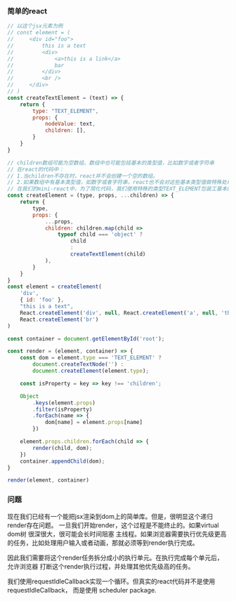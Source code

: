 ### 简单的react
```jsx harmony
// 以这个jsx元素为例
// const element = (
//     <div id="foo">
//         this is a text
//         <div>
//             <a>this is a link</a>
//             bar
//         </div>
//         <br />
//     </div>
// )
const createTextElement = (text) => {
    return {
        type: "TEXT_ELEMENT",
        props: {
            nodeValue: text,
            children: [],
        }
    }
}

// children数组可能为空数组，数组中也可能包括基本的类型值，比如数字或者字符串
// 在react的代码中：
// 1.当children不存在时，react并不会创建一个空的数组。
// 2.如果数组中有基本类型值，如数字或者字符串，react也不会对这些基本类型值做特殊处理。
// 在我们的mini-react中，为了简化代码，我们使用特殊的类型TEXT_ELEMENT包装工基本的类型值
const createElement = (type, props, ...children) => {
    return {
        type,
        props: {
            ...props,
            children: children.map(child =>
                typeof child === 'object' ?
                    child
                    :
                    createTextElement(child)
            ),
        }
    }
}
const element = createElement(
    'div',
    { id: 'foo' },
    "this is a text",
    React.createElement('div', null, React.createElement('a', null, 'this is a link'), 'bar'),
    React.createElement('br')
)

const container = document.getElementById('root');

const render = (element, container) => {
    const dom = element.type === 'TEXT_ELEMENT' ?
        document.createTextNode('') :
        document.createElement(element.type);

    const isProperty = key => key !== 'children';

    Object
        .keys(element.props)
        .filter(isProperty)
        .forEach(name => {
            dom[name] = element.props[name]
        })

    element.props.children.forEach(child => {
        render(child, dom);
    })
    container.appendChild(dom);
}

render(element, container)
```

### 问题
现在我们已经有一个能把jsx渲染到dom上的简单库。但是，很明显这个递归render存在问题。
一旦我们开始render，这个过程是不能终止的。如果virtual dom树 很深很大，很可能会长时间阻塞
主线程。如果浏览器需要执行优先级更高的任务，比如处理用户输入或者动画，那就必须等到render执行完成。


因此我们需要将这个render任务拆分成小的执行单元。在执行完成每个单元后，允许浏览器
打断这个render执行过程，并处理其他优先级高的任务。


我们使用requestIdleCallback实现一个循环。但真实的react代码并不是使用requestIdleCallback，
而是使用 scheduler package.
